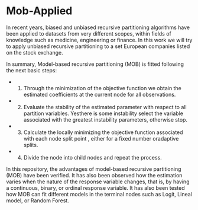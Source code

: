 # Mob-Applied
In recent years, biased and unbiased recursive partitioning algorithms have been applied to datasets from very different scopes, within fields of knowledge such as medicine, engineering or finance. In this work we will try to apply unbiased recursive partitioning to a set European companies listed on the stock exchange.

In summary, Model-based recursive partitioning (MOB) is fitted following the next basic steps:
- 1. Through the minimization of the objective function we obtain the estimated coefficients at the current node for all observations.
- 2. Evaluate the stability of the estimated parameter with respect to all  partition variables. Yesthere is some instability select the variable associated with the greatest instability parameters, otherwise stop.
- 3. Calculate the locally minimizing  the objective function associated with each node split point , either for a fixed number oradaptive splits.
- 4. Divide the node into child nodes and repeat the process.


In this repository, the advantages of model-based recursive partitioning (MOB) have been verified. It has also been observed how the estimation varies when the nature of the response variable changes, that is, by having a continuous, binary, or ordinal response variable. It has also been tested how MOB can fit different models in the terminal nodes such as Logit, Lineal model, or Random Forest.
